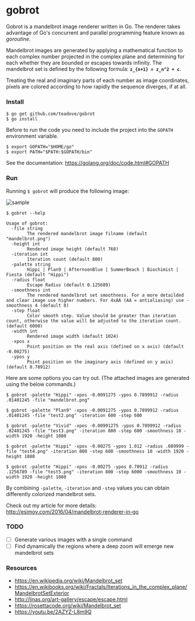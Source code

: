 # gobrot

Gobrot is a mandelbrot image renderer written in Go. The renderer takes advantage of Go's concurrent and parallel programming feature known as *goroutine*.

Mandelbrot images are generated by applying a mathematical function to each complex number projected in the complex plane and determining for each whether they are bounded or escapes towards infinity. The mandelbrot set is defined by the following formula: **`z_{n+1} = z_n^2 + c`**. 

Treating the real and imaginary parts of each number as image coordinates, pixels are colored according to how rapidly the sequence diverges, if at all.

### Install
```
$ go get github.com/teadove/gobrot
$ go install
```

Before to run the code you need to include the project into the `GOPATH` environment variable. 
```
$ export GOPATH="$HOME/go"
$ export PATH="$PATH:$GOPATH/bin"
```
See the documentation: https://golang.org/doc/code.html#GOPATH

### Run
Running `$ gobrot` will produce the following image:

![sample](https://raw.githubusercontent.com/esimov/gobrot/master/images/test5.jpg)

```
$ gobrot --help

Usage of gobrot:
  -file string
    	The rendered mandelbrot image filname (default "mandelbrot.png")
  -height int
    	Rendered image height (default 768)
  -iteration int
    	Iteration count (default 800)
  -palette string
    	Hippi | Plan9 | AfternoonBlue | SummerBeach | Biochimist | Fiesta (default "Hippi")
  -radius float
    	Escape Radius (default 0.125689)
  -smoothness int
    	The rendered mandelbrot set smoothness. For a more detailded and clear image use higher numbers. For 4xAA (AA = antialiasing) use -smoothness 4 (default 8)
  -step float
    	Color smooth step. Value should be greater than iteration count, otherwise the value will be adjusted to the iteration count. (default 6000)
  -width int
    	Rendered image width (default 1024)
  -xpos x
    	Point position on the real axis (defined on x axis) (default -0.00275)
  -ypos y
    	Point position on the imaginary axis (defined on y axis) (default 0.78912)

```

Here are some options you can try out. (The attached images are generated using the below commands.)

```
$ gobrot -palette "Hippi" -xpos -0.0091275 -ypos 0.7899912 -radius .01401245 -file "mandelbrot.png"
```
```
$ gobrot -palette "Plan9" -xpos -0.0091275 -ypos 0.7899912 -radius .01401245 -file "test2.png" -iteration 600 -step 600
```
```
$ gobrot -palette "Vivid" -xpos -0.00991275 -ypos 0.7899912 -radius .02401245 -file "test3.png" -iteration 800 -step 600 -smoothness 10 -width 1920 -height 1080
```
```
$ gobrot -palette "Hippi" -xpos -0.00275 -ypos 1.012 -radius .089999 -file "test4.png" -iteration 800 -step 600 -smoothness 10 -width 1920 -height 1080
```
```
$ gobrot -palette "Hippi" -xpos -0.00275 -ypos 0.78912 -radius .1256789 -file "test5.png" -iteration 800 -step 6000 -smoothness 10 -width 1920 -height 1080
```

By combining `-palette`, `-iteration` and `-step` values you can obtain differently colorized mandelbrot sets.

Check out my article for more details: http://esimov.com/2016/04/mandelbrot-renderer-in-go

### TODO

- [ ] Generate various images with a single command
- [ ] Find dynamically the regions where a deep zoom will emerge new mandelbrot sets 

### Resources

- https://en.wikipedia.org/wiki/Mandelbrot_set
- https://en.wikibooks.org/wiki/Fractals/Iterations_in_the_complex_plane/MandelbrotSetExterior
- http://linas.org/art-gallery/escape/escape.html
- https://rosettacode.org/wiki/Mandelbrot_set
- https://youtu.be/2AZYZ-L8m9Q
